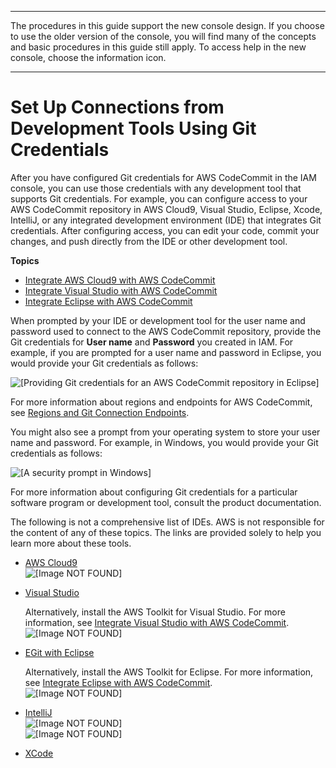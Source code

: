 --------

 The procedures in this guide support the new console design\. If you choose to use the older version of the console, you will find many of the concepts and basic procedures in this guide still apply\. To access help in the new console, choose the information icon\.

--------

# Set Up Connections from Development Tools Using Git Credentials<a name="setting-up-ide"></a>

After you have configured Git credentials for AWS CodeCommit in the IAM console, you can use those credentials with any development tool that supports Git credentials\. For example, you can configure access to your AWS CodeCommit repository in AWS Cloud9, Visual Studio, Eclipse, Xcode, IntelliJ, or any integrated development environment \(IDE\) that integrates Git credentials\. After configuring access, you can edit your code, commit your changes, and push directly from the IDE or other development tool\. 

**Topics**
+ [Integrate AWS Cloud9 with AWS CodeCommit](setting-up-ide-c9.md)
+ [Integrate Visual Studio with AWS CodeCommit](setting-up-ide-vs.md)
+ [Integrate Eclipse with AWS CodeCommit](setting-up-ide-ec.md)

When prompted by your IDE or development tool for the user name and password used to connect to the AWS CodeCommit repository, provide the Git credentials for **User name** and **Password** you created in IAM\. For example, if you are prompted for a user name and password in Eclipse, you would provide your Git credentials as follows:

![\[Providing Git credentials for an AWS CodeCommit repository in Eclipse\]](http://docs.aws.amazon.com/codecommit/latest/userguide/images/codecommit-ide-ec1.png)

For more information about regions and endpoints for AWS CodeCommit, see [Regions and Git Connection Endpoints](regions.md)\.

You might also see a prompt from your operating system to store your user name and password\. For example, in Windows, you would provide your Git credentials as follows:

![\[A security prompt in Windows\]](http://docs.aws.amazon.com/codecommit/latest/userguide/images/codecommit-ide-vs2.png)

For more information about configuring Git credentials for a particular software program or development tool, consult the product documentation\. 

The following is not a comprehensive list of IDEs\. AWS is not responsible for the content of any of these topics\. The links are provided solely to help you learn more about these tools\.
+ [AWS Cloud9](setting-up-ide-c9.md)  
![\[Image NOT FOUND\]](http://docs.aws.amazon.com/codecommit/latest/userguide/images/codecommit-ide-c9-clone.png)
+ [Visual Studio](https://www.visualstudio.com/en-us/docs/git/tutorial/creatingrepo#clone-an-existing-git-repo)

  Alternatively, install the AWS Toolkit for Visual Studio\. For more information, see [Integrate Visual Studio with AWS CodeCommit](setting-up-ide-vs.md)\.  
![\[Image NOT FOUND\]](http://docs.aws.amazon.com/codecommit/latest/userguide/images/codecommit-ide-vs1.png)
+ [EGit with Eclipse](https://wiki.eclipse.org/EGit/User_Guide#Working_with_remote_Repositories)

  Alternatively, install the AWS Toolkit for Eclipse\. For more information, see [Integrate Eclipse with AWS CodeCommit](setting-up-ide-ec.md)\.  
![\[Image NOT FOUND\]](http://docs.aws.amazon.com/codecommit/latest/userguide/images/codecommit-ide-ec1.png)
+ [IntelliJ](https://www.jetbrains.com/help/idea/2016.2/handling-passwords-for-git-remote-repositories.html)  
![\[Image NOT FOUND\]](http://docs.aws.amazon.com/codecommit/latest/userguide/images/codecommit-ide-itj1.png)  
![\[Image NOT FOUND\]](http://docs.aws.amazon.com/codecommit/latest/userguide/images/codecommit-ide-itj2.png)
+ [XCode](https://developer.apple.com/library/content/documentation/IDEs/Conceptual/xcode_guide-continuous_integration/PublishYourCodetoaSourceRepository.html)